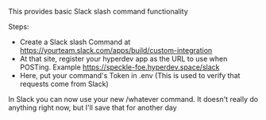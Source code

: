 This provides basic Slack slash command functionality

Steps:
* Create a Slack slash Command at https://yourteam.slack.com/apps/build/custom-integration
* At that site, register your hyperdev app as the URL to use when POSTing. Example https://speckle-foe.hyperdev.space/slack
* Here, put your command's Token in .env (This is used to verify that requests come from Slack)

In Slack you can now use your new /whatever command. It doesn't really do anything right now, but I'll save that for another day

